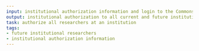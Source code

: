 ```yaml
---
input: institutional authorization information and login to the Commons
output: institutional authorization to all current and future institutional researchers
task: authorize all researchers at an institution
tags:
- future institutional researchers
- institutional authorization information
---
```

